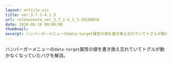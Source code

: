```yaml
---
layout: article.ejs
title: ver.3.7.1-4.1.3
url: releasenote_ver_3_7_1-4_1_3-20180816
date: 2018-08-16 00:00:00
thumbnail: 
excerpt: ハンバーガーメニューのdata-target属性の値を書き換え忘れていてトグルが動かなくなっていたバグを解消
---
```


ハンバーガーメニューの`data-target`属性の値を書き換え忘れていてトグルが動かなくなっていたバグを解消。
